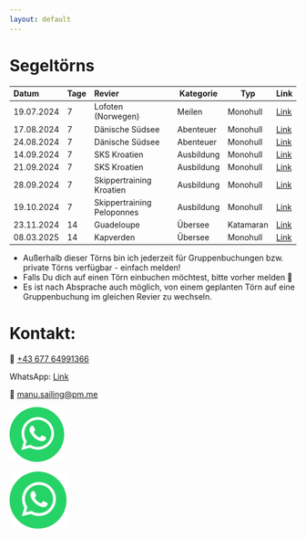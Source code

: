 ```yaml
---
layout: default
---
```


<!-- Text can be **bold**, _italic_, or ~~strikethrough~~.

[Link to another page](./another-page.html).

There should be whitespace between paragraphs.

There should be whitespace between paragraphs. We recommend including a README, or a file with information about your project.

# Header 1

This is a normal paragraph following a header. GitHub is a code hosting platform for version control and collaboration. It lets you and others work together on projects from anywhere.

## Header 2

> This is a blockquote following a header.
>
> When something is important enough, you do it even if the odds are not in your favor.

### Header 3

```js
// Javascript code with syntax highlighting.
var fun = function lang(l) {
  dateformat.i18n = require('./lang/' + l)
  return true;
}
```

```ruby
# Ruby code with syntax highlighting
GitHubPages::Dependencies.gems.each do |gem, version|
  s.add_dependency(gem, "= #{version}")
end
```

#### Header 4

*   This is an unordered list following a header.
*   This is an unordered list following a header.
*   This is an unordered list following a header.

##### Header 5

1.  This is an ordered list following a header.
2.  This is an ordered list following a header.
3.  This is an ordered list following a header.

-->


# Segeltörns

| Datum        | Tage  | Revier                     | Kategorie  | Typ      | Link |
|:-------------|:------|:---------------------------|------------|----------|---------------------------------------------------------------------------|
| 19.07.2024   | 7     | Lofoten (Norwegen)         | Meilen     | Monohull  | [Link](https://join-the-crew.com/de/touren/segeln-lofoten)                |
| 17.08.2024   | 7     | Dänische Südsee            | Abenteuer  | Monohull  | [Link](https://join-the-crew.com/de/touren/mitsegeln-ostsee)              |
| 24.08.2024   | 7     | Dänische Südsee            | Abenteuer  | Monohull  | [Link](https://join-the-crew.com/de/touren/mitsegeln-ostsee)              |
| 14.09.2024   | 7     | SKS Kroatien               | Ausbildung | Monohull  | [Link](https://join-the-crew.com/de/touren/sks-ausbildungstoern-kroatien) |
| 21.09.2024   | 7     | SKS Kroatien               | Ausbildung | Monohull  | [Link](https://join-the-crew.com/de/touren/sks-ausbildungstoern-kroatien) |
| 28.09.2024   | 7     | Skippertraining Kroatien   | Ausbildung | Monohull |  [Link](https://join-the-crew.com/de/touren/skippertraining-kroatien)      |
| 19.10.2024   | 7     | Skippertraining Peloponnes | Ausbildung | Monohull |  [Link](https://join-the-crew.com/de/touren/skippertraining-griechenland)  |
| 23.11.2024   | 14    | Guadeloupe                 | Übersee    | Katamaran | [Link](https://join-the-crew.com/de/touren/mitsegeln-karibik)             |
| 08.03.2025   | 14    | Kapverden                  | Übersee    | Monohull  | [Link](https://join-the-crew.com/de/touren/segeln-kapverden)             |

* Außerhalb dieser Törns bin ich jederzeit für Gruppenbuchungen bzw. private Törns verfügbar - einfach melden!
* Falls Du dich auf einen Törn einbuchen möchtest, bitte vorher melden 🙂
* Es ist nach Absprache auch möglich, von einem geplanten Törn auf eine Gruppenbuchung im gleichen Revier zu wechseln.

# Kontakt:

📱 [+43 677 64991366](tel:+4367764991366)

WhatsApp: [Link](https://wa.me/message/EXGJQQVNCYIII1)

📧 [manu.sailing@pm.me](mailto:manu.sailing@pm.me)


![Alt text](assets/img/WhatsApp.svg?raw=true&sanitize=true "Optional Title")

<img src="https://github.com/m0byn/sailing/blob/main/assets/img/WhatsApp.svg" width="100px" />

<!--

### Here is an unordered list:

*   Item foo
*   Item bar
*   Item baz
*   Item zip

### And an ordered list:

1.  Item one
1.  Item two
1.  Item three
1.  Item four

### And a nested list:

- level 1 item
  - level 2 item
  - level 2 item
    - level 3 item
    - level 3 item
- level 1 item
  - level 2 item
  - level 2 item
  - level 2 item
- level 1 item
  - level 2 item
  - level 2 item
- level 1 item

### Small image

![Octocat](https://github.githubassets.com/images/icons/emoji/octocat.png)

### Large image

![Branching](https://guides.github.com/activities/hello-world/branching.png)


### Definition lists can be used with HTML syntax.

<dl>
<dt>Name</dt>
<dd>Godzilla</dd>
<dt>Born</dt>
<dd>1952</dd>
<dt>Birthplace</dt>
<dd>Japan</dd>
<dt>Color</dt>
<dd>Green</dd>
</dl>

```
Long, single-line code blocks should not wrap. They should horizontally scroll if they are too long. This line should be long enough to demonstrate this.
```

```
The final element.
```
-->
